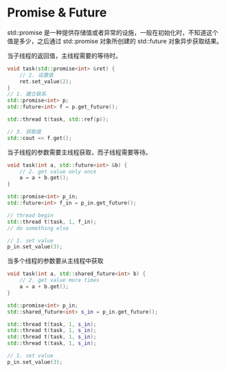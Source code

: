 # Promise & Future

std::promise 是一种提供存储值或者异常的设施，一般在初始化时，不知道这个值是多少，之后通过 std::promise 对象所创建的 std::future 对象异步获取结果。

当子线程的返回值，主线程需要的等待时。

```cpp
void task(std::promise<int> &ret) {
    // 2. 设置值  
    ret.set_value(2);
}
// 1. 建立联系
std::promise<int> p;
std::future<int> f = p.get_future();

std::thread t(task, std::ref(p));

// 3. 获取值
std::cout << f.get();
```

当子线程的参数需要主线程获取，而子线程需要等待。

```cpp
void task(int a, std::future<int> &b) {
    // 2. get value only once
    a = a + b.get();
}

std::promise<int> p_in;
std::future<int> f_in = p_in.get_future();

// thread begin
std::thread t(task, 1, f_in);
// do something else

// 1. set value
p_in.set_value(3);
```

当多个线程的参数要从主线程中获取

```cpp
void task(int a, std::shared_future<int> b) {
    // 2. get value more times
    a = a + b.get();    
}

std::promise<int> p_in;
std::shared_future<int> s_in = p_in.get_future();

std::thread t(task, 1, s_in);
std::thread t(task, 1, s_in);
std::thread t(task, 1, s_in);
std::thread t(task, 1, s_in);

// 1. set value
p_in.set_value(3);
```
